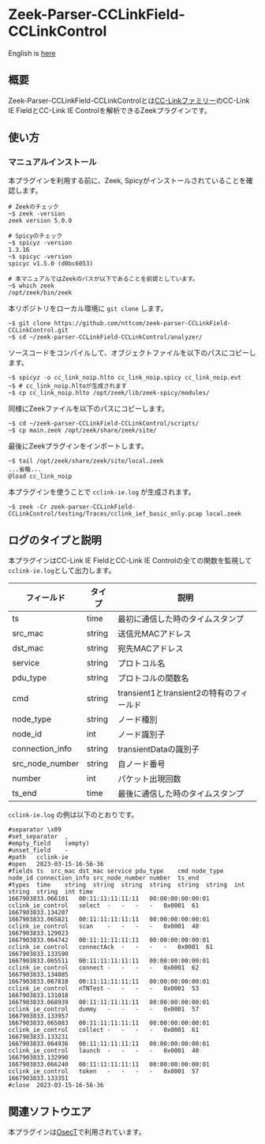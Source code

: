 # Zeek-Parser-CCLinkField-CCLinkControl

English is [here](https://github.com/nttcom/zeek-parser-CCLinkField-CCLinkControl/blob/main/README_en.md)

## 概要

Zeek-Parser-CCLinkField-CCLinkControlとは[CC-Linkファミリー](https://www.cc-link.org/ja/cclink/index.html)のCC-Link IE FieldとCC-Link IE Controlを解析できるZeekプラグインです。

## 使い方

### マニュアルインストール

本プラグインを利用する前に、Zeek, Spicyがインストールされていることを確認します。

```
# Zeekのチェック
~$ zeek -version
zeek version 5.0.0

# Spicyのチェック
~$ spicyz -version
1.3.16
~$ spicyc -version
spicyc v1.5.0 (d0bc6053)

# 本マニュアルではZeekのパスが以下であることを前提としています。
~$ which zeek
/opt/zeek/bin/zeek
```

本リポジトリをローカル環境に `git clone` します。

```
~$ git clone https://github.com/nttcom/zeek-parser-CCLinkField-CCLinkControl.git
~$ cd ~/zeek-parser-CCLinkField-CCLinkControl/analyzer/ 
```

ソースコードをコンパイルして、オブジェクトファイルを以下のパスにコピーします。

```
~$ spicyz -o cc_link_noip.hlto cc_link_noip.spicy cc_link_noip.evt
~$ # cc_link_noip.hltoが生成されます
~$ cp cc_link_noip.hlto /opt/zeek/lib/zeek-spicy/modules/
```

同様にZeekファイルを以下のパスにコピーします。

```
~$ cd ~/zeek-parser-CCLinkField-CCLinkControl/scripts/
~$ cp main.zeek /opt/zeek/share/zeek/site/
```

最後にZeekプラグインをインポートします。

```
~$ tail /opt/zeek/share/zeek/site/local.zeek
...省略...
@load cc_link_noip
```

本プラグインを使うことで `cclink-ie.log` が生成されます。

```
~$ zeek -Cr zeek-parser-CCLinkField-CCLinkControl/testing/Traces/cclink_ief_basic_only.pcap local.zeek
```

## ログのタイプと説明

本プラグインはCC-Link IE FieldとCC-Link IE Controlの全ての関数を監視して`cclink-ie.log`として出力します。

| フィールド | タイプ | 説明 |
| --- | --- | --- |
| ts | time | 最初に通信した時のタイムスタンプ |
| src_mac | string | 送信元MACアドレス |
| dst_mac | string | 宛先MACアドレス |
| service | string | プロトコル名 |
| pdu_type | string | プロトコルの関数名 |
| cmd | string | transient1とtransient2の特有のフィールド |
| node_type | string | ノード種別 |
| node_id | int | ノード識別子 |
| connection_info | string | transientDataの識別子 |
| src_node_number | string | 自ノード番号 |
| number | int | パケット出現回数 |
| ts_end | time | 最後に通信した時のタイムスタンプ |

`cclink-ie.log` の例は以下のとおりです。

```
#separator \x09
#set_separator	,
#empty_field	(empty)
#unset_field	-
#path	cclink-ie
#open	2023-03-15-16-56-36
#fields	ts	src_mac	dst_mac	service	pdu_type	cmd	node_type	node_id	connection_info	src_node_number	number	ts_end
#types	time	string	string	string	string	string	string	int	string	string	int	time
1667903833.066101	00:11:11:11:11:11	00:00:00:00:00:01	cclink_ie_control	select	-	-	-	-	0x0001	61	1667903833.134207
1667903833.065821	00:11:11:11:11:11	00:00:00:00:00:01	cclink_ie_control	scan	-	-	-	-	0x0001	48	1667903833.129023
1667903833.064742	00:11:11:11:11:11	00:00:00:00:00:01	cclink_ie_control	connectAck	-	-	-	-	0x0001	61	1667903833.133590
1667903833.065511	00:11:11:11:11:11	00:00:00:00:00:01	cclink_ie_control	connect	-	-	-	-	0x0001	62	1667903833.134085
1667903833.067818	00:11:11:11:11:11	00:00:00:00:00:01	cclink_ie_control	nTNTest	-	-	-	-	0x0001	53	1667903833.131018
1667903833.068939	00:11:11:11:11:11	00:00:00:00:00:01	cclink_ie_control	dummy	-	-	-	-	0x0001	57	1667903833.133957
1667903833.065083	00:11:11:11:11:11	00:00:00:00:00:01	cclink_ie_control	collect	-	-	-	-	0x0001	61	1667903833.133231
1667903833.064936	00:11:11:11:11:11	00:00:00:00:00:01	cclink_ie_control	launch	-	-	-	-	0x0001	40	1667903833.132990
1667903833.066240	00:11:11:11:11:11	00:00:00:00:00:01	cclink_ie_control	token	-	-	-	-	0x0001	57	1667903833.133351
#close	2023-03-15-16-56-36
```

## 関連ソフトウエア

本プラグインは[OsecT](https://github.com/nttcom/OsecT)で利用されています。
